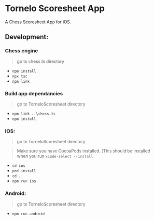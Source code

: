 # Tornelo Scoresheet App

A Chess Scoresheet App for iOS.


## Development:

### Chess engine

> go to chess.ts directory

- `npm install`
- `npx tsc`
- `npm link`

### Build app dependancies

> go to TorneloScoresheet directory
- `npm link ..\chess.ts`
- `npm install`

### iOS:

> go to TorneloScoresheet directory

> Make sure you have CocoaPods installed. (This should be installed when you run `xcode-select --install`

- `cd ios`
- `pod install`
- `cd ..`
- `npm run ios`

### Android:

> go to TorneloScoresheet directory

- `npm run android`
